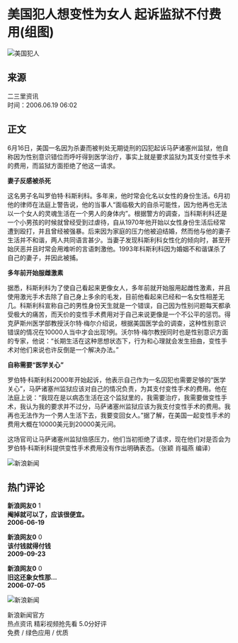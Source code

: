 # 美国犯人想变性为女人 起诉监狱不付费用(组图)

![美国犯人](//n.sinaimg.cn/sinakd10203/358/w179h179/20200407/2e40-irtymmw7857041.jpg)

## 来源
二三里资讯  
 时间：2006.06.19 06:02

## 正文

6月16日，美国一名因为杀妻而被判处无期徒刑的囚犯起诉马萨诸塞州监狱，他自称因为性别意识错位而呼吁得到医学治疗，事实上就是要求监狱为其支付变性手术的费用，而监狱方面拒绝了他这一请求。

**妻子反感被杀死**

这名男子名叫罗伯特·科斯利科。多年来，他时常会化名以女性的身份生活。6月初他的律师在法庭上警告说，他的当事人“面临极大的自杀可能性，因为他再也无法以一个女人的灵魂生活在一个男人的身体内”。根据警方的调查，当科斯利科还是一个小男孩的时候就曾经受到过虐待，自从1970年他开始以女性身份生活后经常遭到殴打，并且曾经被强暴。后来因为家庭的压力他被迫结婚，然而他与他的妻子生活并不和谐，两人共同语言甚少。当妻子发现科斯利科女性化的倾向时，甚至开始厌恶并且时常会用难听的言语刺激他。1993年科斯利科因为婚姻不和谐谋杀了自己的妻子，并因此被捕。

**多年前开始服雌激素**

据悉，科斯利科为了使自己看起来更像女人，多年前就开始服用起雌性激素，并且使用激光手术去除了自己身上多余的毛发，目前他看起来已经和一名女性相差无几。科斯利科宣称自己的男性身份天生就是一个错误，自己因为性别问题每天都承受极大的痛苦，而天价的变性手术费用对于自己来说更像是一个不公平的惩罚。得克萨斯州医学部教授沃尔特·梅尔介绍说，根据美国医学会的调查，这种性别意识错误的情况在10000人当中才会出现1例。沃尔特·梅尔教授同时也是性别意识方面的专家，他说：“长期生活在这种思想状态下，行为和心理就会发生扭曲，变性手术对他们来说也许反倒是一个解决办法。”

**自称需要“医学关心”**

罗伯特·科斯利科2000年开始起诉，他表示自己作为一名囚犯也需要足够的“医学关心”，马萨诸塞州监狱应该对自己的情况负责，为其支付变性手术的费用。他在法庭上说：“我现在是以病态生活在这个监狱里的，我需要治疗，我需要做变性手术，我认为我的要求并不过分，马萨诸塞州监狱应该为我支付变性手术的费用。我再也无法作为一个男人生活下去，我要变回女人。”据了解，在美国一起变性手术的费用大概在10000美元到20000美元间。

这场官司让马萨诸塞州监狱倍感压力，他们当初拒绝了请求，现在他们对是否会为罗伯特·科斯利科提供变性手术费用没有作出明确表态。（张颖 肖福燕 编译）

![新浪新闻](//n.sinaimg.cn/default/2fb77759/20151125/320X320.png)

## 热门评论

**新浪网友0** 1  
**阉掉就可以了，应该很便宜。**  
**2006-06-19**  

**新浪网友0** 0  
**该付钱就得付钱**  
**2009-09-23**  

**新浪网友0** 0  
**旧这还象女性那...**  
**2006-07-05**

![新浪新闻](https://n.sinaimg.cn/default/80905340/20200331/sinalogo.png)

新浪新闻官方  
热点资讯 精彩视频抢先看 5.0分好评  
免费 / 绿色应用 / 优质  